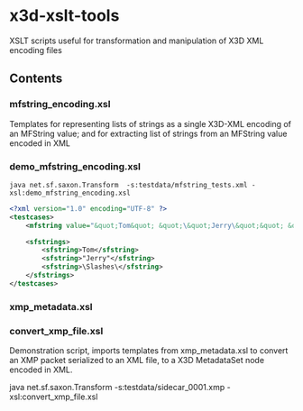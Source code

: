 # x3d-xslt-tools
XSLT scripts useful for transformation and manipulation of X3D XML encoding files


## Contents

### mfstring_encoding.xsl
Templates for representing lists of strings as a single X3D-XML encoding of an MFString value; and for
extracting list of strings from an MFString value encoded in XML

### demo_mfstring_encoding.xsl
```
java net.sf.saxon.Transform  -s:testdata/mfstring_tests.xml -xsl:demo_mfstring_encoding.xsl
```

```xml
<?xml version="1.0" encoding="UTF-8" ?>
<testcases>
    <mfstring value="&quot;Tom&quot; &quot;\&quot;Jerry\&quot;&quot; &quot;\\Slashes\\&quot;"/>

    <sfstrings>
        <sfstring>Tom</sfstring>
        <sfstring>"Jerry"</sfstring>
        <sfstring>\Slashes\</sfstring>
    </sfstrings>
</testcases>
```


### xmp_metadata.xsl


### convert_xmp_file.xsl
Demonstration script, imports templates from xmp_metadata.xsl to convert an XMP packet serialized to an XML file, to a
X3D MetadataSet node encoded in XML.


java net.sf.saxon.Transform   -s:testdata/sidecar_0001.xmp -xsl:convert_xmp_file.xsl

